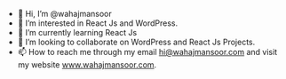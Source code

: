 - 👋 Hi, I’m @wahajmansoor
- 👀 I’m interested in React Js and WordPress.
- 🌱 I’m currently learning React Js
- 💞️ I’m looking to collaborate on WordPress and React Js Projects.
- 📫 How to reach me through my email hi@wahajmansoor.com and visit my website www.wahajmansoor.com.
